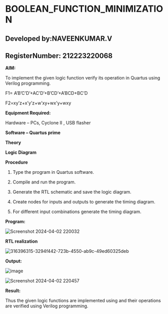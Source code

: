 # BOOLEAN_FUNCTION_MINIMIZATION
## Developed by:NAVEENKUMAR.V
## RegisterNumber: 212223220068
**AIM:**

To implement the given logic function verify its operation in Quartus using Verilog programming.

F1= A’B’C’D’+AC’D’+B’CD’+A’BCD+BC’D 

F2=xy’z+x’y’z+w’xy+wx’y+wxy

**Equipment Required:**

Hardware – PCs, Cyclone II , USB flasher

**Software – Quartus prime**

**Theory**

**Logic Diagram**

**Procedure**

1.	Type the program in Quartus software.

2.	Compile and run the program.

3.	Generate the RTL schematic and save the logic diagram.

4.	Create nodes for inputs and outputs to generate the timing diagram.

5.	For different input combinations generate the timing diagram.


**Program:**


![Screenshot 2024-04-02 220032](https://github.com/NaveenKumarV2005/BOOLEAN_FUNCTION_MINIMIZATION/assets/151476286/0755ca0a-496f-4db9-b60b-aed54af4c320)



**RTL realization**


![316396315-3294f442-723b-4550-ab9c-49ed60325deb](https://github.com/NaveenKumarV2005/BOOLEAN_FUNCTION_MINIMIZATION/assets/151476286/574b342b-345b-472e-be6f-60bb32263810)






**Output:**

![image](https://github.com/NaveenKumarV2005/BOOLEAN_FUNCTION_MINIMIZATION/assets/151476286/95ac0426-1392-495b-9535-7101b025e7e6)





![Screenshot 2024-04-02 220457](https://github.com/NaveenKumarV2005/BOOLEAN_FUNCTION_MINIMIZATION/assets/151476286/024905e9-ea3b-4528-b6a7-0b84b403a5ac)






**Result:**

Thus the given logic functions are implemented using and their operations are verified using Verilog programming.

